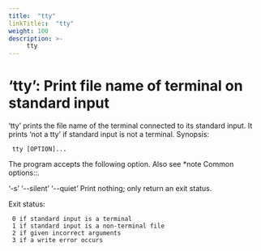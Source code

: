 ```yaml
---
title:  "tty"
linkTitle::  "tty"
weight: 100
description: >-
     tty
---
```


# ‘tty’: Print file name of terminal on standard input

‘tty’ prints the file name of the terminal connected to its standard
input. It prints ‘not a tty’ if standard input is not a terminal.
Synopsis:

``` 
 tty [OPTION]...
```

The program accepts the following option. Also see \*note Common
options::.

‘-s’ ‘--silent’ ‘--quiet’ Print nothing; only return an exit status.

Exit status:

``` 
 0 if standard input is a terminal
 1 if standard input is a non-terminal file
 2 if given incorrect arguments
 3 if a write error occurs
```
